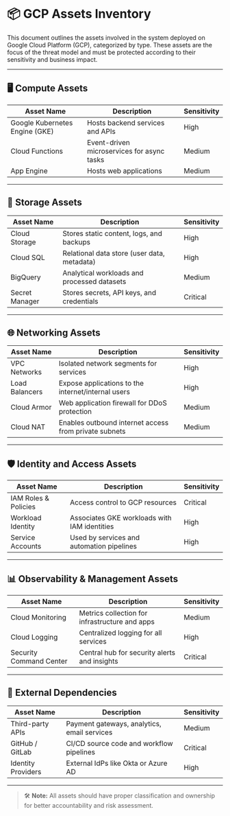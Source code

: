 # 📦 GCP Assets Inventory

This document outlines the assets involved in the system deployed on Google Cloud Platform (GCP), categorized by type. These assets are the focus of the threat model and must be protected according to their sensitivity and business impact.

---

## 🖥️ Compute Assets

| Asset Name              | Description                                      | Sensitivity |
|-------------------------|--------------------------------------------------|-------------|
| Google Kubernetes Engine (GKE) | Hosts backend services and APIs                | High        |
| Cloud Functions         | Event-driven microservices for async tasks      | Medium      |
| App Engine              | Hosts web applications                          | Medium      |

---

## 📂 Storage Assets

| Asset Name        | Description                                  | Sensitivity |
|-------------------|----------------------------------------------|-------------|
| Cloud Storage     | Stores static content, logs, and backups     | High        |
| Cloud SQL         | Relational data store (user data, metadata)  | High        |
| BigQuery          | Analytical workloads and processed datasets  | Medium      |
| Secret Manager    | Stores secrets, API keys, and credentials    | Critical    |

---

## 🌐 Networking Assets

| Asset Name       | Description                                             | Sensitivity |
|------------------|---------------------------------------------------------|-------------|
| VPC Networks     | Isolated network segments for services                 | High        |
| Load Balancers   | Expose applications to the internet/internal users     | High        |
| Cloud Armor      | Web application firewall for DDoS protection           | Medium      |
| Cloud NAT        | Enables outbound internet access from private subnets  | Medium      |

---

## 🛡️ Identity and Access Assets

| Asset Name             | Description                                      | Sensitivity |
|------------------------|--------------------------------------------------|-------------|
| IAM Roles & Policies   | Access control to GCP resources                  | Critical    |
| Workload Identity      | Associates GKE workloads with IAM identities     | High        |
| Service Accounts       | Used by services and automation pipelines        | High        |

---

## 📊 Observability & Management Assets

| Asset Name             | Description                                     | Sensitivity |
|------------------------|-------------------------------------------------|-------------|
| Cloud Monitoring       | Metrics collection for infrastructure and apps | Medium      |
| Cloud Logging          | Centralized logging for all services           | High        |
| Security Command Center| Central hub for security alerts and insights   | Critical    |

---

## 🔗 External Dependencies

| Asset Name       | Description                                      | Sensitivity |
|------------------|--------------------------------------------------|-------------|
| Third-party APIs | Payment gateways, analytics, email services     | Medium      |
| GitHub / GitLab  | CI/CD source code and workflow pipelines        | Critical    |
| Identity Providers| External IdPs like Okta or Azure AD             | High        |

---

> 🛠️ **Note:** All assets should have proper classification and ownership for better accountability and risk assessment.
